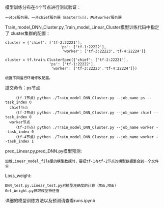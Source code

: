 模型训练分布在4个节点进行测试验证：

    一台ps服务器，一台chief服务器（master节点），两台worker服务器
Train_model_DNN_Cluster.py,Train_model_Linear_Cluster模型训练代码中指定了
cluster集群的配置：

    cluster = {'chief': ['tf-2:22221'],
                             'ps': ['tf-1:22222'],
                              'worker': ['tf-3:22223','tf-4:22224']}
                              
    cluster = tf.train.ClusterSpec({'chief': ['tf-2:22221'],
                        'ps': ['tf-1:22222'],
                         'worker': ['tf-3:22223','tf-4:22224']}) 
                         
    根据不同运行环境修改配置。 
                            
提交命令：ps节点

        （tf-1节点）python ./Train_model_DNN_Cluster.py --job_name ps --task_index 0
      chief节点
        （tf-2节点）python ./Train_model_DNN_Cluster.py --job_name chief --task_index 0
      worker节点
        （tf-3节点）python ./Train_model_DNN_Cluster.py --job_name worker --task_index 0
        （tf-4节点）python ./Train_model_DNN_Cluster.py --job_name worker --task_index 1
pred_Linear.py,pred_DNN.py模型预测:

    加载Linear_model_file里的模型数据时，要把tf-1与tf-2节点的模型数据整合到一个文件里
Loss_weight:

    DNN_test.py,Linear_test.py对模型准确度的计算（MSE,MAE)
    Get_Weight.py获取模型特征值 
详细的模型训练方法以及预测请查看runs.ipynb        